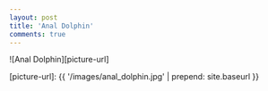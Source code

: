 ```yaml
---
layout: post
title: 'Anal Dolphin'
comments: true
---
```


![Anal Dolphin][picture-url]

[picture-url]: {{ '/images/anal_dolphin.jpg' | prepend: site.baseurl }}
